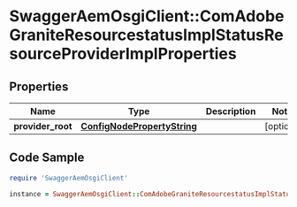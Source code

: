 # SwaggerAemOsgiClient::ComAdobeGraniteResourcestatusImplStatusResourceProviderImplProperties

## Properties

Name | Type | Description | Notes
------------ | ------------- | ------------- | -------------
**provider_root** | [**ConfigNodePropertyString**](ConfigNodePropertyString.md) |  | [optional] 

## Code Sample

```ruby
require 'SwaggerAemOsgiClient'

instance = SwaggerAemOsgiClient::ComAdobeGraniteResourcestatusImplStatusResourceProviderImplProperties.new(provider_root: null)
```


